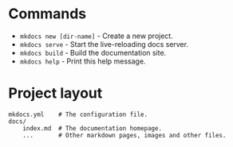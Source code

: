 # Commands

* `mkdocs new [dir-name]` - Create a new project.
* `mkdocs serve` - Start the live-reloading docs server.
* `mkdocs build` - Build the documentation site.
* `mkdocs help` - Print this help message.

# Project layout

    mkdocs.yml    # The configuration file.
    docs/
        index.md  # The documentation homepage.
        ...       # Other markdown pages, images and other files.
